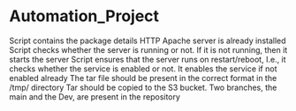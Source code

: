 # Automation_Project
Script contains the package details
HTTP Apache server is already installed
Script checks whether the server is running or not. If it is not running, then it starts the server
Script ensures that the server runs on restart/reboot, I.e., it checks whether the service is enabled or not. It enables the service if not enabled already
The tar file should be present in the correct format in the /tmp/ directory
Tar should be copied to the S3 bucket.
Two branches, the main and the Dev, are present in the repository
